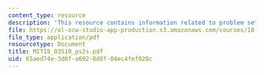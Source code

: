 ```yaml
---
content_type: resource
description: 'This resource contains information related to problem set 2. '
file: https://ol-ocw-studio-app-production.s3.amazonaws.com/courses/18-03-differential-equations-spring-2010/65aed74e3d0fa6928d8f04ec4fef028c_MIT18_03S10_ps2s.pdf
file_type: application/pdf
resourcetype: Document
title: MIT18_03S10_ps2s.pdf
uid: 65aed74e-3d0f-a692-8d8f-04ec4fef028c
---
```

